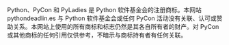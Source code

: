<p>Python、PyCon 和 PyLadies 是 Python 软件基金会的注册商标。本网站 pythondeadlin.es 与 Python 软件基金会或任何 PyCon 活动没有关联、认可或赞助关系。本网站上使用的所有商标和标志仍然是其各自所有者的财产。对 PyCon 或其他商标的任何引用仅供参考，不暗示与商标持有者有任何关联。</p>
